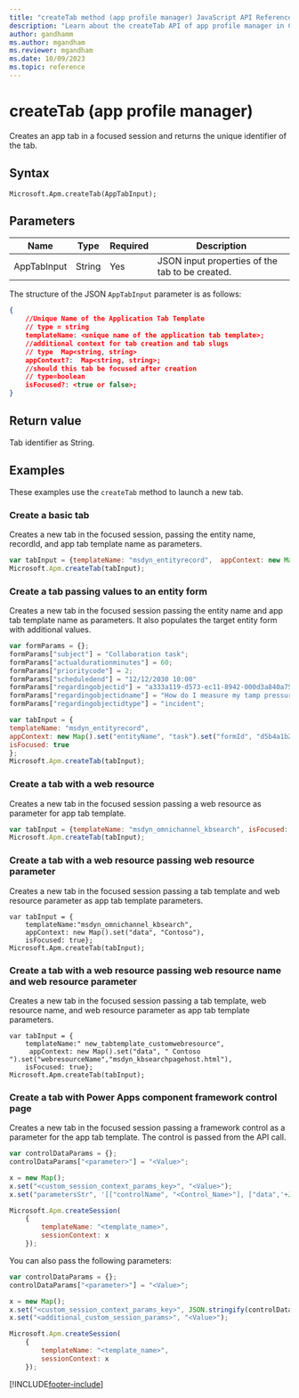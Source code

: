 ```yaml
---
title: "createTab method (app profile manager) JavaScript API Reference | MicrosoftDocs"
description: "Learn about the createTab API of app profile manager in Customer Service workspace."
author: gandhamm
ms.author: mgandham
ms.reviewer: mgandham
ms.date: 10/09/2023
ms.topic: reference
---
```


# createTab (app profile manager)

Creates an app tab in a focused session and returns the unique identifier of the tab.

## Syntax

`Microsoft.Apm.createTab(AppTabInput);`

## Parameters

| **Name**         | **Type**      | **Required** | **Description**   |
|------------------|----------     |--------------|-------------------|
| AppTabInput      |   String    | Yes          | JSON input properties of the tab to be created.     |

The structure of the JSON `AppTabInput` parameter is as follows:

```json
{
    //Unique Name of the Application Tab Template
    // type = string
    templateName: <unique name of the application tab template>;
    //additional context for tab creation and tab slugs
    // type  Map<string, string>
    appContext?:  Map<string, string>;
    //should this tab be focused after creation
    // type=boolean
    isFocused?: <true or false>;
}
```

## Return value

Tab identifier as String.

## Examples

These examples use the `createTab` method to launch a new tab.

### Create a basic tab

Creates a new tab in the focused session, passing the entity name, recordId, and app tab template name as parameters.

```JavaScript
var tabInput = {templateName: "msdyn_entityrecord",  appContext: new Map().set("entityName", "account").set("entityId", "09e68a6e-b7ef-eb11-bacb-000d3a373d11"),  isFocused: true};
Microsoft.Apm.createTab(tabInput);
```

### Create a tab passing values to an entity form

Creates a new tab in the focused session passing the entity name and app tab template name as parameters. It also populates the target entity form with additional values.

```JavaScript
var formParams = {};
formParams["subject"] = "Collaboration task";
formParams["actualdurationminutes"] = 60;
formParams["prioritycode"] = 2;
formParams["scheduledend"] = "12/12/2030 10:00"
formParams["regardingobjectid"] = "a333a119-d573-ec11-8942-000d3a840a75";
formParams["regardingobjectidname"] = "How do I measure my tamp pressure?";
formParams["regardingobjectidtype"] = "incident";

var tabInput = {
templateName: "msdyn_entityrecord",
appContext: new Map().set("entityName", "task").set("formId", "d5b4a1b2-de4f-4f86-8768-b0730001e7d1").set("data", JSON.stringify(formParams)),
isFocused: true
};
Microsoft.Apm.createTab(tabInput);
```

### Create a tab with a web resource

Creates a new tab in the focused session passing a web resource as parameter for app tab template.

```JavaScript
var tabInput = {templateName: "msdyn_omnichannel_kbsearch", isFocused: true};
Microsoft.Apm.createTab(tabInput);
```

### Create a tab with a web resource passing web resource parameter

Creates a new tab in the focused session passing a tab template and web resource parameter as app tab template parameters.

```
var tabInput = {
    templateName:"msdyn_omnichannel_kbsearch",
    appContext: new Map().set("data", "Contoso"),
    isFocused: true}; 
Microsoft.Apm.createTab(tabInput);

```

### Create a tab with a web resource passing web resource name and web resource parameter

Creates a new tab in the focused session passing a tab template, web resource name, and web resource parameter as app tab template parameters.
 
```
var tabInput = {
    templateName:" new_tabtemplate_customwebresource",
     appContext: new Map().set("data", " Contoso ").set("webresourceName","msdyn_kbsearchpagehost.html"),
    isFocused: true}; 
Microsoft.Apm.createTab(tabInput);

```

### Create a tab with Power Apps component framework control page

Creates a new tab in the focused session passing a framework control as a parameter for the app tab template. The control is passed from the API call.

```JavaScript
var controlDataParams = {};
controlDataParams["<parameter>"] = "<Value>";

x = new Map();
x.set("<custom_session_context_params_key>", "<Value>");
x.set("parametersStr", '[["controlName", "<Control_Name>"], ["data",'+JSON.stringify(controlDataParams)+']]');

Microsoft.Apm.createSession(
    {
        templateName: "<template_name>",
        sessionContext: x
    });

```

You can also pass the following parameters:

```JavaScript
var controlDataParams = {};
controlDataParams["<parameter>"] = "<Value>";

x = new Map();
x.set("<custom_session_context_params_key>", JSON.stringify(controlDataParams));
x.set("<additional_custom_session_params>", "<Value>");

Microsoft.Apm.createSession(
    {
        templateName: "<template_name>",
        sessionContext: x
    });

```

[!INCLUDE[footer-include](../../../../includes/footer-banner.md)]
